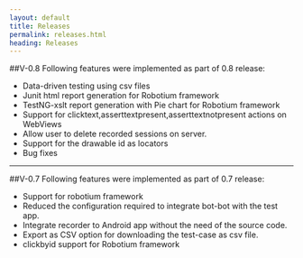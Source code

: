 ```yaml
---
layout: default
title: Releases
permalink: releases.html
heading: Releases
---
```


##V-0.8
Following features were implemented as part of 0.8 release:

- Data-driven testing using csv files
- Junit html report generation for Robotium framework
- TestNG-xslt report generation with Pie chart for Robotium framework
- Support for clicktext,asserttextpresent,asserttextnotpresent actions on WebViews
- Allow user to delete recorded sessions on server.
- Support for the drawable id as locators
- Bug fixes

----------------------
##V-0.7
Following features were implemented as part of 0.7 release:

- Support for robotium framework
- Reduced the configuration required to integrate bot-bot with the test app.
- Integrate recorder to Android app without the need of the source code.
- Export as CSV option for downloading the test-case as csv file.
- clickbyid support for Robotium framework